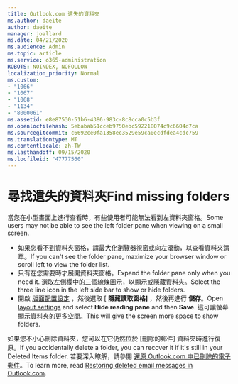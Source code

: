 ```yaml
---
title: Outlook.com 遺失的資料夾
ms.author: daeite
author: daeite
manager: joallard
ms.date: 04/21/2020
ms.audience: Admin
ms.topic: article
ms.service: o365-administration
ROBOTS: NOINDEX, NOFOLLOW
localization_priority: Normal
ms.custom:
- "1066"
- "1067"
- "1068"
- "1134"
- "8000061"
ms.assetid: e8e87530-51b6-4386-983c-8c8cca0c5b3f
ms.openlocfilehash: 5ebabab51cceb9750ebc592218074c9c6604d7ca
ms.sourcegitcommit: c6692ce0fa1358ec3529e59ca0ecdfdea4cdc759
ms.translationtype: MT
ms.contentlocale: zh-TW
ms.lasthandoff: 09/15/2020
ms.locfileid: "47777560"
---
```

# <a name="find-missing-folders"></a><span data-ttu-id="43402-102">尋找遺失的資料夾</span><span class="sxs-lookup"><span data-stu-id="43402-102">Find missing folders</span></span>

<span data-ttu-id="43402-103">當您在小型畫面上進行查看時，有些使用者可能無法看到左資料夾窗格。</span><span class="sxs-lookup"><span data-stu-id="43402-103">Some users may not be able to see the left folder pane when viewing on a small screen.</span></span>

- <span data-ttu-id="43402-104">如果您看不到資料夾窗格，請最大化瀏覽器視窗或向左滾動，以查看資料夾清單。</span><span class="sxs-lookup"><span data-stu-id="43402-104">If you can't see the folder pane, maximize your browser window or scroll left to view the folder list.</span></span>
- <span data-ttu-id="43402-105">只有在您需要時才展開資料夾窗格。</span><span class="sxs-lookup"><span data-stu-id="43402-105">Expand the folder pane only when you need it.</span></span> <span data-ttu-id="43402-106">選取左側欄中的三個線條圖示，以顯示或隱藏資料夾。</span><span class="sxs-lookup"><span data-stu-id="43402-106">Select the three line icon in the left side bar to show or hide folders.</span></span>
- <span data-ttu-id="43402-107">開啟 [版面配置設定](https://outlook.live.com/mail/options/mail/layout) ，然後選取 [ **隱藏讀取窗格]** ，然後再進行 **儲存**。</span><span class="sxs-lookup"><span data-stu-id="43402-107">Open [layout settings](https://outlook.live.com/mail/options/mail/layout) and select **Hide reading pane** and then **Save**.</span></span> <span data-ttu-id="43402-108">這可讓螢幕顯示資料夾的更多空間。</span><span class="sxs-lookup"><span data-stu-id="43402-108">This will give the screen more space to show folders.</span></span>

<span data-ttu-id="43402-109">如果您不小心刪除資料夾，您可以在它仍然位於 [刪除的郵件] 資料夾時進行復原。</span><span class="sxs-lookup"><span data-stu-id="43402-109">If you accidentally delete a folder, you can recover it if it's still in your Deleted Items folder.</span></span> <span data-ttu-id="43402-110">若要深入瞭解，請參閱 [還原 Outlook.com 中已刪除的電子郵件](https://support.office.com/article/cf06ab1b-ae0b-418c-a4d9-4e895f83ed50)。</span><span class="sxs-lookup"><span data-stu-id="43402-110">To learn more, read [Restoring deleted email messages in Outlook.com](https://support.office.com/article/cf06ab1b-ae0b-418c-a4d9-4e895f83ed50).</span></span>
